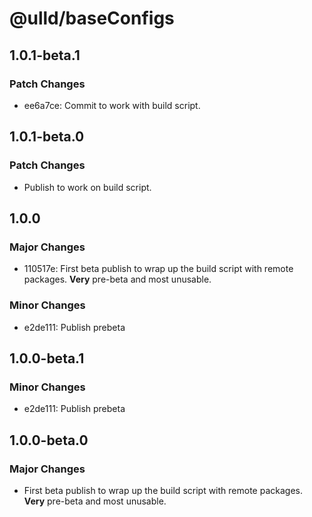 # @ulld/baseConfigs

## 1.0.1-beta.1

### Patch Changes

- ee6a7ce: Commit to work with build script.

## 1.0.1-beta.0

### Patch Changes

- Publish to work on build script.

## 1.0.0

### Major Changes

- 110517e: First beta publish to wrap up the build script with remote packages. **Very** pre-beta and most unusable.

### Minor Changes

- e2de111: Publish prebeta

## 1.0.0-beta.1

### Minor Changes

- e2de111: Publish prebeta

## 1.0.0-beta.0

### Major Changes

- First beta publish to wrap up the build script with remote packages. **Very** pre-beta and most unusable.
